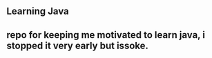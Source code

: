 ## Learning Java

## repo for keeping me motivated to learn java, i stopped it very early but issoke.


